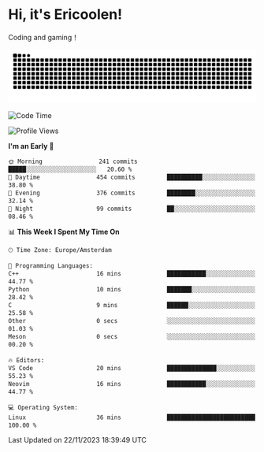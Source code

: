 # Hi, it's Ericoolen!
Coding and gaming！

<picture>
  <source media="(prefers-color-scheme: dark)" srcset="https://raw.githubusercontent.com/Eric-Song-Nop/Eric-Song-Nop/output/github-contribution-grid-snake-dark.svg">
  <source media="(prefers-color-scheme: light)" srcset="https://raw.githubusercontent.com/Eric-Song-Nop/Eric-Song-Nop/output/github-contribution-grid-snake.svg">
  <img alt="github contribution grid snake animation" src="https://raw.githubusercontent.com/Eric-Song-Nop/Eric-Song-Nop/output/github-contribution-grid-snake.svg">
</picture>

<!--START_SECTION:waka-->
![Code Time](http://img.shields.io/badge/Code%20Time-1%2C088%20hrs%2048%20mins-blue)

![Profile Views](http://img.shields.io/badge/Profile%20Views-0-blue)

**I'm an Early 🐤** 

```text
🌞 Morning                241 commits         █████░░░░░░░░░░░░░░░░░░░░   20.60 % 
🌆 Daytime                454 commits         ██████████░░░░░░░░░░░░░░░   38.80 % 
🌃 Evening                376 commits         ████████░░░░░░░░░░░░░░░░░   32.14 % 
🌙 Night                  99 commits          ██░░░░░░░░░░░░░░░░░░░░░░░   08.46 % 
```


📊 **This Week I Spent My Time On** 

```text
🕑︎ Time Zone: Europe/Amsterdam

💬 Programming Languages: 
C++                      16 mins             ███████████░░░░░░░░░░░░░░   44.77 % 
Python                   10 mins             ███████░░░░░░░░░░░░░░░░░░   28.42 % 
C                        9 mins              ██████░░░░░░░░░░░░░░░░░░░   25.58 % 
Other                    0 secs              ░░░░░░░░░░░░░░░░░░░░░░░░░   01.03 % 
Meson                    0 secs              ░░░░░░░░░░░░░░░░░░░░░░░░░   00.20 % 

🔥 Editors: 
VS Code                  20 mins             ██████████████░░░░░░░░░░░   55.23 % 
Neovim                   16 mins             ███████████░░░░░░░░░░░░░░   44.77 % 

💻 Operating System: 
Linux                    36 mins             █████████████████████████   100.00 % 
```


 Last Updated on 22/11/2023 18:39:49 UTC
<!--END_SECTION:waka-->
